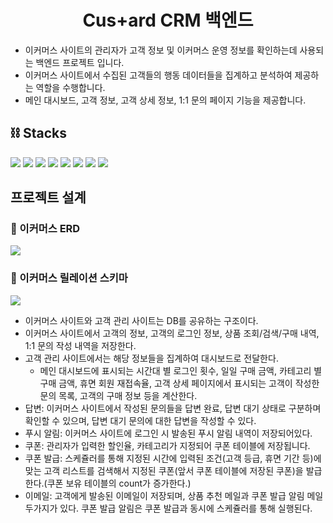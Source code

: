 <h1 align="center"> Cus+ard CRM 백엔드  </h1>

* 이커머스 사이트의 관리자가 고객 정보 및 이커머스 운영 정보를 확인하는데 사용되는 백엔드 프로젝트 입니다.
* 이커머스 사이트에서 수집된 고객들의 행동 데이터들을 집계하고 분석하여 제공하는 역할을 수행합니다.
* 메인 대시보드, 고객 정보, 고객 상세 정보, 1:1 문의 페이지 기능을 제공합니다.


## ⛓️ Stacks
<img src="https://img.shields.io/badge/mariadb-003545?style=for-the-badge&logo=mariadb&logoColor=white">
<img src="https://img.shields.io/badge/linux-FCC624?style=for-the-badge&logo=linux&logoColor=white">
<img src="https://img.shields.io/badge/java-F7DF1E?style=for-the-badge&logo=java&logoColor=white">
<img src="https://img.shields.io/badge/springboot-6DB33F?style=for-the-badge&logo=springboot&logoColor=white">
<img src="https://img.shields.io/badge/springsecurity-000000?style=for-the-badge&logo=springsecurity&logoColor=white">
<img src="https://img.shields.io/badge/jsonwebtokens-FCC624?style=for-the-badge&logo=jsonwebtokens&logoColor=white">
<img src="https://img.shields.io/badge/centos-262577?style=for-the-badge&logo=centos&logoColor=white">
<img src="https://img.shields.io/badge/linux-FCC624?style=for-the-badge&logo=linux&logoColor=white">

## 프로젝트 설계

### 💾 이커머스 ERD
<img src=https://github.com/beyond-sw-camp/be02-fin-CuStard-CRM/assets/96675421/649847d1-ceae-4fa0-bd8c-a17242fcb75a>

### 🚧 이커머스 릴레이션 스키마
<img src=https://github.com/beyond-sw-camp/be02-fin-CuStard-CRM/assets/96675421/8277a174-eafd-4107-b2a3-ec517d2941a7>

* 이커머스 사이트와 고객 관리 사이트는 DB를 공유하는 구조이다.
* 이커머스 사이트에서 고객의 정보, 고객의 로그인 정보, 상품 조회/검색/구매 내역, 1:1 문의 작성 내역을 저장한다.
* 고객 관리 사이트에서는 해당 정보들을 집계하여 대시보드로 전달한다.
    * 메인 대시보드에 표시되는 시간대 별 로그인 횟수, 일일 구매 금액, 카테고리 별 구매 금액, 휴면 회원 재접속율, 고객 상세 페이지에서 표시되는 고객이 작성한 문의 목록, 고객의 구매 정보 등을 계산한다.
* 답변: 이커머스 사이트에서 작성된 문의들을 답변 완료, 답변 대기 상태로 구분하며 확인할 수 있으며, 답변 대기 문의에 대한 답변을 작성할 수 있다.
* 푸시 알림: 이커머스 사이트에 로그인 시 발송된 푸시 알림 내역이 저장되어있다.
* 쿠폰: 관리자가 입력한 할인율, 카테고리가 지정되어 쿠폰 테이블에 저장됩니다.
* 쿠폰 발급: 스케쥴러를 통해 지정된 시간에 입력된 조건(고객 등급, 휴면 기간 등)에 맞는 고객 리스트를 검색해서 지정된 쿠폰(앞서 쿠폰 테이블에 저장된 쿠폰)을 발급한다.(쿠폰 보유 테이블의 count가 증가한다.)
* 이메일: 고객에게 발송된 이메일이 저장되며, 상품 추천 메일과 쿠폰 발급 알림 메일 두가지가 있다. 쿠폰 발급 알림은 쿠폰 발급과 동시에 스케쥴러를 통해 실행된다.